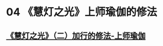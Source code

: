 # 04 《慧灯之光》上师瑜伽的修法

## [《慧灯之光》（二）加行的修法-上师瑜伽](https://www.fohuifayu.com/index.php/huideng-zhiguang/huideng-series/si-ce/229-a00032)

